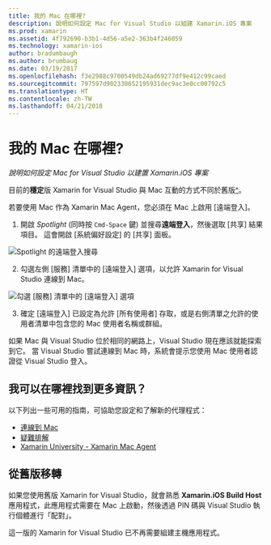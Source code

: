 ```yaml
---
title: 我的 Mac 在哪裡?
description: 說明如何設定 Mac for Visual Studio 以組建 Xamarin.iOS 專案
ms.prod: xamarin
ms.assetid: 4f792690-b3b1-4d56-a5e2-363b4f246059
ms.technology: xamarin-ios
author: bradumbaugh
ms.author: brumbaug
ms.date: 03/19/2017
ms.openlocfilehash: f3e2988c9700549db24ad69277df9e412c99caed
ms.sourcegitcommit: 797597d902330652195931dec9ac3e0cc00792c5
ms.translationtype: HT
ms.contentlocale: zh-TW
ms.lasthandoff: 04/21/2018
---
```

# <a name="wheres-my-mac"></a>我的 Mac 在哪裡?

_說明如何設定 Mac for Visual Studio 以建置 Xamarin.iOS 專案_

目前的**穩定**版 Xamarin for Visual Studio 與 Mac 互動的方式不同於舊版[^](#earlier-versions)。

若要使用 Mac 作為 Xamarin Mac Agent，您必須在 Mac 上啟用 [遠端登入]。

1. 開啟 *Spotlight* (同時按 `Cmd-Space` 鍵) 並搜尋**遠端登入**，然後選取 [共享] 結果項目。 這會開啟 [系統偏好設定] 的 [共享] 面板。

  ![](visual-studio-ssh-images/spotlight.png "Spotlight 的遠端登入搜尋")

2. 勾選左側 [服務] 清單中的 [遠端登入] 選項，以允許 Xamarin for Visual Studio 連線到 Mac。

  ![](visual-studio-ssh-images/sharing.png "勾選 [服務] 清單中的 [遠端登入] 選項")

3. 確定 [遠端登入] 已設定為允許 [所有使用者] 存取，或是右側清單之允許的使用者清單中包含您的 Mac 使用者名稱或群組。

如果 Mac 與 Visual Studio 位於相同的網路上，Visual Studio 現在應該就能探索到它。
當 Visual Studio 嘗試連線到 Mac 時，系統會提示您使用 Mac 使用者認證從 Visual Studio 登入。

## <a name="where-can-i-find-more-information"></a>我可以在哪裡找到更多資訊？

以下列出一些可用的指南，可協助您設定和了解新的代理程式：

- [連線到 Mac](~/ios/get-started/installation/windows/connecting-to-mac/index.md)
- [疑難排解](~/ios/get-started/installation/windows/connecting-to-mac/troubleshooting.md)
- [Xamarin University - Xamarin Mac Agent](https://university.xamarin.com/lightninglectures/xamarin-mac-agent)

<a name="earlier-versions" />

## <a name="migrating-from-previous-versions"></a>從舊版移轉

如果您使用舊版 Xamarin for Visual Studio，就會熟悉 **Xamarin.iOS Build Host** 應用程式，此應用程式需要在 Mac 上啟動，然後透過 PIN 碼與 Visual Studio 執行個體進行「配對」。

這一版的 Xamarin for Visual Studio 已不再需要組建主機應用程式。
